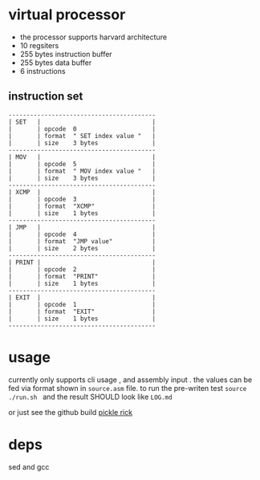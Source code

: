 # virtual processor

* the processor supports harvard architecture
* 10 regsiters 
* 255 bytes instruction buffer
* 255 bytes data buffer
* 6 instructions 


## instruction set 

```
-----------------------------------------
| SET   |                               |
|       | opcode  0                     |
|       | format  " SET index value "   |
|       | size    3 bytes               |
-----------------------------------------
| MOV   |                               |
|       | opcode  5                     |
|       | format  " MOV index value "   |
|       | size    3 bytes               |
-----------------------------------------
| XCMP  |                               |
|       | opcode  3                     |
|       | format  "XCMP"                |
|       | size    1 bytes               |
-----------------------------------------
| JMP   |                               |
|       | opcode  4                     |
|       | format  "JMP value"           |
|       | size    2 bytes               |
-----------------------------------------
| PRINT |                               |
|       | opcode  2                     |
|       | format  "PRINT"               |
|       | size    1 bytes               |
-----------------------------------------
| EXIT  |                               |
|       | opcode  1                     |
|       | format  "EXIT"                |
|       | size    1 bytes               |
-----------------------------------------

```


# usage 

currently only supports cli usage , and assembly input . the values can be fed via format shown in ```source.asm``` file. 
to run the pre-writen test 
	```
	source ./run.sh 
	```
and the result SHOULD look like ```LOG.md```


or just see the github build [pickle rick](https://github.com/roz3x/vp/runs/885633417?check_suite_focus=true)

# deps 
sed and gcc 

